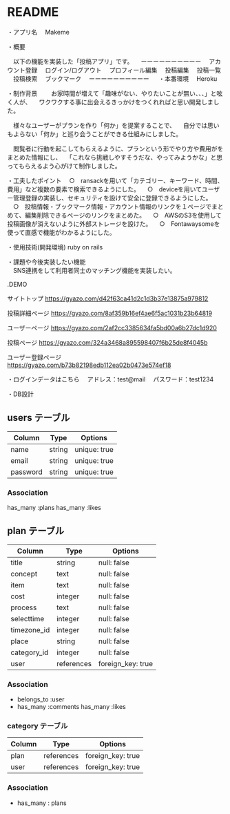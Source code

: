 # README

・アプリ名
　Makeme

・概要

　以下の機能を実装した「投稿アプリ」です。
　ーーーーーーーーーー
　アカウント登録
　ログイン/ログアウト
　プロフィール編集
　投稿編集
　投稿一覧
　投稿検索
　ブックマーク
　ーーーーーーーーーー
　
・本番環境
　Heroku

・制作背景　
　お家時間が増えて「趣味がない、やりたいことが無い、、、」と呟く人が、
　ワクワクする事に出会えるきっかけをつくれればと思い開発しました。

　様々なユーザーがプランを作り「何か」を提案することで、
　自分では思いもよらない「何か」と巡り会うことができる仕組みにしました。

　閲覧者に行動を起こしてもらえるように、プランという形でやり方や費用がをまとめた情報にし、
　「これなら挑戦しやすそうだな、やってみようかな」と思ってもらえるよう心がけて制作しました。
　　

・工夫したポイント
　○　ransackを用いて「カテゴリー、キーワード、時間、費用」など複数の要素で検索できるようにした。
　○　deviceを用いてユーザー管理登録の実装し、セキュリティを設けて安全に登録できるようにした。
　○　投稿情報・ブックマーク情報・アカウント情報のリンクを１ページでまとめて、編集削除できるページのリンクをまとめた。
　○　AWSのS3を使用して投稿画像が消えないように外部ストレージを設けた。
　○　Fontawaysomeを使って直感で機能がわかるようにした。


・使用技術(開発環境)
  ruby on rails	

・課題や今後実装したい機能	
　SNS連携をして利用者同士のマッチング機能を実装したい。　	

.DEMO

サイトトップ
https://gyazo.com/d42f63ca41d2c1d3b37e13875a979812

投稿詳細ページ
https://gyazo.com/8af359b16ef4ae6f5ac1031b23b64819

ユーザーページ
https://gyazo.com/2af2cc3385634fa5bd00a6b27dc1d920

投稿ページ
https://gyazo.com/324a3468a895598407f6b25de8f4045b

ユーザー登録ページ
https://gyazo.com/b73b82198edb112ea02b0473e574ef18

・ログインデータはこちら
　アドレス：test@mail
　パスワード：test1234


・DB設計						
## users テーブル

| Column               | Type       | Options        |
| -------------------- | ---------- | -------------- |
| name                 | string     | unique: true   |
| email                | string     | unique: true   |
| password             | string     | unique: true   |


### Association
  has_many    :plans
  has_many    :likes


## plan テーブル

| Column               | Type        | Options           |
| -------------------- | ----------- | ----------------- |
| title                | string      | null: false       |
| concept              | text        | null: false       |
| item                 | text        | null: false       |
| cost                 | integer     | null: false       |
| process              | text        | null: false       |
| selecttime           | integer     | null: false       |
| timezone_id          | integer     | null: false       |
| place                | string      | null: false       |
| category_id          | integer     | null: false       |
| user                 | references  | foreign_key: true |  


### Association

- belongs_to    :user
- has_many      :comments
  has_many      :likes

### category テーブル

| Column      | Type       | Options           |
| ----------- | ---------- | ----------------- |
| plan        | references | foreign_key: true |
| user        | references | foreign_key: true |

### Association
- has_many : plans